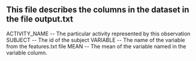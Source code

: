 ## This file describes the columns in the dataset in the file output.txt

ACTIVITY_NAME -- The particular activity represented by this observation
SUBJECT -- The id of the subject 
VARIABLE -- The name of the variable from the features.txt file 
MEAN -- The mean of the variable named in the variable column.
